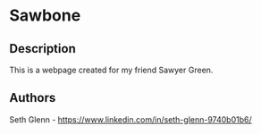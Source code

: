 # Sawbone

## Description

This is a webpage created for my friend Sawyer Green.

## Authors

Seth Glenn -  https://www.linkedin.com/in/seth-glenn-9740b01b6/